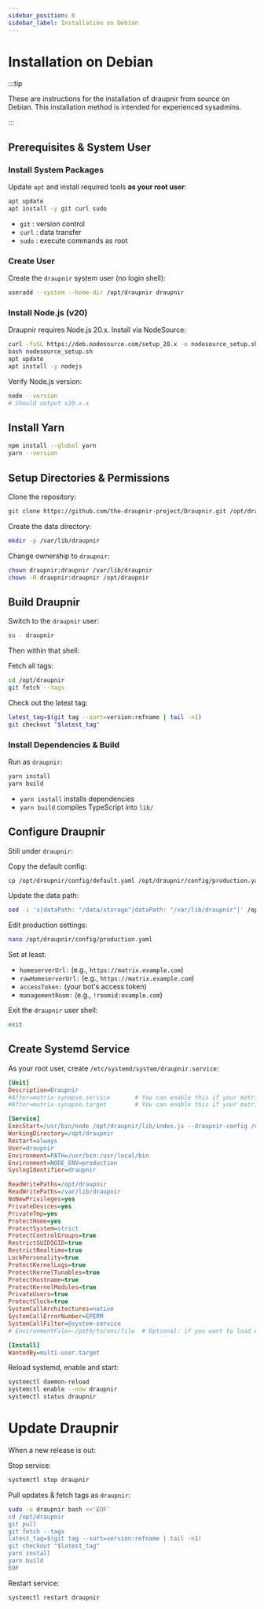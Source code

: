 ```yaml
---
sidebar_position: 6
sidebar_label: Installation on Debian
---
```


<!-- cspell:ignore SUIDSGID, EPERM, tunables -->

# Installation on Debian

:::tip

These are instructions for the installation of draupnir from source on Debian.
This installation method is intended for experienced sysadmins.

:::

## Prerequisites & System User

### Install System Packages

Update `apt` and install required tools **as your root user**:

```bash
apt update
apt install -y git curl sudo
```

- `git` : version control
- `curl` : data transfer
- `sudo` : execute commands as root

### Create User

Create the `draupnir` system user (no login shell):

```bash
useradd --system --home-dir /opt/draupnir draupnir
```

### Install Node.js (v20)

Draupnir requires Node.js 20.x. Install via NodeSource:

```bash
curl -fsSL https://deb.nodesource.com/setup_20.x -o nodesource_setup.sh
bash nodesource_setup.sh
apt update
apt install -y nodejs
```

Verify Node.js version:

```bash
node --version
# Should output v20.x.x
```

## Install Yarn

```bash
npm install --global yarn
yarn --version
```

## Setup Directories & Permissions

Clone the repository:

```bash
git clone https://github.com/the-draupnir-project/Draupnir.git /opt/draupnir
```

Create the data directory:

```bash
mkdir -p /var/lib/draupnir
```

Change ownership to `draupnir`:

```bash
chown draupnir:draupnir /var/lib/draupnir
chown -R draupnir:draupnir /opt/draupnir
```

## Build Draupnir

Switch to the `draupnir` user:

```bash
su - draupnir
```

Then within that shell:

Fetch all tags:

```bash
cd /opt/draupnir
git fetch --tags
```

Check out the latest tag:

```bash
latest_tag=$(git tag --sort=version:refname | tail -n1)
git checkout "$latest_tag"
```

### Install Dependencies & Build

Run as `draupnir`:

```bash
yarn install
yarn build
```

- `yarn install` installs dependencies
- `yarn build` compiles TypeScript into `lib/`

## Configure Draupnir

Still under `draupnir`:

Copy the default config:

```bash
cp /opt/draupnir/config/default.yaml /opt/draupnir/config/production.yaml
```

Update the data path:

```bash
sed -i 's|dataPath: "/data/storage"|dataPath: "/var/lib/draupnir"|' /opt/draupnir/config/production.yaml
```

Edit production settings:

```bash
nano /opt/draupnir/config/production.yaml
```

Set at least:

- `homeserverUrl:` (e.g., `https://matrix.example.com`)
- `rawHomeserverUrl:` (e.g., `https://matrix.example.com`)
- `accessToken:` (your bot's access token)
- `managementRoom:` (e.g., `!roomid:example.com`)

Exit the `draupnir` user shell:

```bash
exit
```

## Create Systemd Service

As your root user, create `/etc/systemd/system/draupnir.service`:

```ini
[Unit]
Description=Draupnir
#After=matrix-synapse.service       # You can enable this if your matrix server is synapse, otherwise you might want to change it to the service that starts your homeserver
#After=matrix-synapse.target        # You can enable this if your matrix server is synapse and you have installed workers via the official instructions

[Service]
ExecStart=/usr/bin/node /opt/draupnir/lib/index.js --draupnir-config /opt/draupnir/config/production.yaml
WorkingDirectory=/opt/draupnir
Restart=always
User=draupnir
Environment=PATH=/usr/bin:/usr/local/bin
Environment=NODE_ENV=production
SyslogIdentifier=draupnir

ReadWritePaths=/opt/draupnir
ReadWritePaths=/var/lib/draupnir
NoNewPrivileges=yes
PrivateDevices=yes
PrivateTmp=yes
ProtectHome=yes
ProtectSystem=strict
ProtectControlGroups=true
RestrictSUIDSGID=true
RestrictRealtime=true
LockPersonality=true
ProtectKernelLogs=true
ProtectKernelTunables=true
ProtectHostname=true
ProtectKernelModules=true
PrivateUsers=true
ProtectClock=true
SystemCallArchitectures=native
SystemCallErrorNumber=EPERM
SystemCallFilter=@system-service
# EnvironmentFile=-/path/to/env/file  # Optional: if you want to load environment variables from a file

[Install]
WantedBy=multi-user.target
```

Reload systemd, enable and start:

```bash
systemctl daemon-reload
systemctl enable --now draupnir
systemctl status draupnir
```

# Update Draupnir

When a new release is out:

Stop service:

```bash
systemctl stop draupnir
```

Pull updates & fetch tags as `draupnir`:

```bash
sudo -u draupnir bash <<'EOF'
cd /opt/draupnir
git pull
git fetch --tags
latest_tag=$(git tag --sort=version:refname | tail -n1)
git checkout "$latest_tag"
yarn install
yarn build
EOF
```

Restart service:

```bash
systemctl restart draupnir
```
